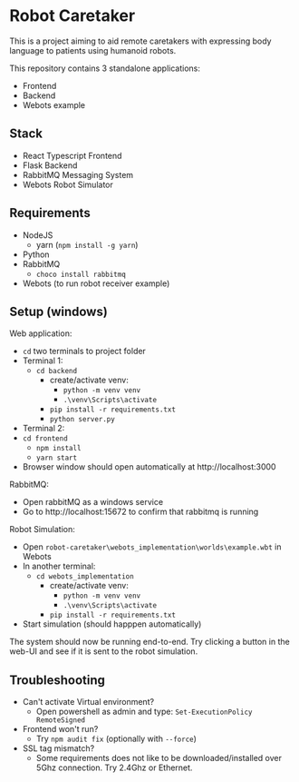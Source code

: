 # Robot Caretaker
This is a project aiming to aid remote caretakers with expressing body language to patients using humanoid robots.

This repository contains 3 standalone applications:
- Frontend
- Backend
- Webots example

## Stack
- React Typescript Frontend
- Flask Backend
- RabbitMQ Messaging System
- Webots Robot Simulator

## Requirements
- NodeJS
    - yarn (`npm install -g yarn`)
- Python
- RabbitMQ
    - `choco install rabbitmq`
- Webots (to run robot receiver example)

## Setup (windows)
Web application:
- `cd` two terminals to project folder
- Terminal 1:
    - `cd backend`
        - create/activate venv:
            - `python -m venv venv`
            - `.\venv\Scripts\activate`
        - `pip install -r requirements.txt`
        - `python server.py`
- Terminal 2:
- `cd frontend`
    - `npm install`
    - `yarn start`
- Browser window should open automatically at http://localhost:3000

RabbitMQ:
- Open rabbitMQ as a windows service
- Go to http://localhost:15672 to confirm that rabbitmq is running

Robot Simulation:
- Open `robot-caretaker\webots_implementation\worlds\example.wbt` in Webots
- In another terminal:
    - `cd webots_implementation`
        - create/activate venv:
            - `python -m venv venv`
            - `.\venv\Scripts\activate`
        - `pip install -r requirements.txt`
- Start simulation (should happpen automatically)

The system should now be running end-to-end.
Try clicking a button in the web-UI and see if it is sent to the robot simulation.

## Troubleshooting
- Can't activate Virtual environment?
    - Open powershell as admin and type: `Set-ExecutionPolicy RemoteSigned`
- Frontend won't run?
    - Try `npm audit fix` (optionally with `--force`)
- SSL tag mismatch?
    - Some requirements does not like to be downloaded/installed over 5Ghz connection. Try 2.4Ghz or Ethernet.
